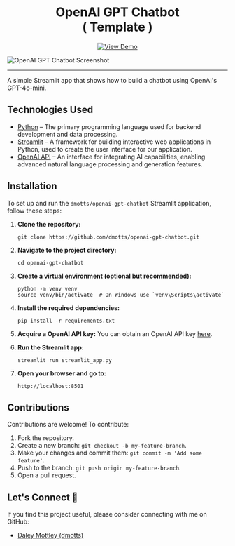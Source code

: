 <h1 align="center">
OpenAI GPT Chatbot <br> <span>( Template )</span>
</h1>

<div align="center">

[![View Demo](https://static.streamlit.io/badges/streamlit_badge_black_white.svg)](https://tinyurl.com/openai-gpt-chatbot)

</div>

![OpenAI GPT Chatbot  Screenshot](https://res.cloudinary.com/dzpafdvkm/image/upload/v1727813268/Portfolio/openai-chatbot.png)

<hr>

A simple Streamlit app that shows how to build a chatbot using OpenAI's GPT-4o-mini.

## Technologies Used
- [Python](https://www.python.org/) – The primary programming language used for backend development and data processing.
- [Streamlit](https://streamlit.io/) – A framework for building interactive web applications in Python, used to create the user interface for our application.
- [OpenAI API](https://beta.openai.com/docs/) – An interface for integrating AI capabilities, enabling advanced natural language processing and generation features.

## Installation

To set up and run the `dmotts/openai-gpt-chatbot` Streamlit application, follow these steps:

1. **Clone the repository:**
   ``` 
   git clone https://github.com/dmotts/openai-gpt-chatbot.git
   ``` 

2. **Navigate to the project directory:**
   ```
   cd openai-gpt-chatbot
   ``` 

3. **Create a virtual environment (optional but recommended):**
   ``` 
   python -m venv venv
   source venv/bin/activate  # On Windows use `venv\Scripts\activate`
   ``` 

4. **Install the required dependencies:**
   ``` 
   pip install -r requirements.txt
   ```

5. **Acquire  a OpenAI API key:**
   You can obtain an OpenAI API key [here](https://platform.openai.com/account/api-keys).
   
6. **Run the Streamlit app:**
   ``` 
   streamlit run streamlit_app.py
   ``` 

7. **Open your browser and go to:**
   ```
   http://localhost:8501
   ```

## Contributions

Contributions are welcome! To contribute:

1. Fork the repository.
2. Create a new branch: `git checkout -b my-feature-branch`.
3. Make your changes and commit them: `git commit -m 'Add some feature'`.
4. Push to the branch: `git push origin my-feature-branch`.
5. Open a pull request.

## Let's Connect 🤝

If you find this project useful, please consider connecting with me on GitHub:

- [Daley Mottley (dmotts)](https://github.com/dmotts)

